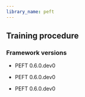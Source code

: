 ```yaml
---
library_name: peft
---
```

## Training procedure

### Framework versions

- PEFT 0.6.0.dev0
- PEFT 0.6.0.dev0

- PEFT 0.6.0.dev0
